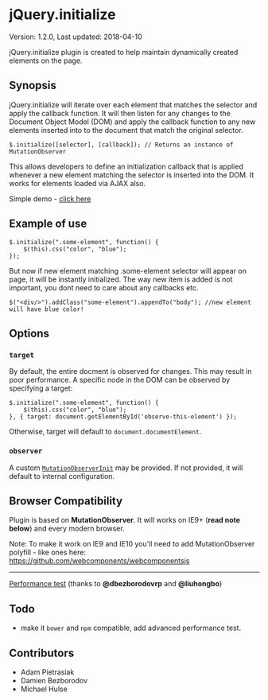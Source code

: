 # jQuery.initialize

Version: 1.2.0, Last updated: 2018-04-10

jQuery.initialize plugin is created to help maintain dynamically created elements on the
page.

## Synopsis

jQuery.initialize will iterate over each element that matches the selector and apply the
callback function. It will then listen for any changes to the Document Object Model (DOM)
and apply the callback function to any new elements inserted into to the document that
match the original selector.

    $.initialize([selector], [callback]); // Returns an instance of MutationObserver

This allows developers to define an initialization callback that is applied whenever a new
element matching the selector is inserted into the DOM. It works for elements loaded via
AJAX also.

Simple demo - [click here](http://adampietrasiak.github.io/jQuery.initialize/test.html)

## Example of use
  
    $.initialize(".some-element", function() {
        $(this).css("color", "blue");
    });
	
But now if new element matching .some-element selector will appear on page, it will be instantly initialized. The way new item is added is not important, you dont need to care about any callbacks etc.
  
    $("<div/>").addClass("some-element").appendTo("body"); //new element will have blue color!
	
## Options

### `target`

By default, the entire docment is observed for changes. This may result in poor performance. A specific node in the DOM can be observed by specifying a target:

    $.initialize(".some-element", function() {
        $(this).css("color", "blue");
    }, { target: document.getElementById('observe-this-element') });
    
Otherwise, target will default to `document.documentElement`.

### `observer`

A custom [`MutationObserverInit`](https://developer.mozilla.org/en-US/docs/Web/API/MutationObserver#MutationObserverInit) may be provided. If not provided, it will default to internal configuration.

## Browser Compatibility

Plugin is based on **MutationObserver**. It will works on IE9+ (**read note below**) and every modern browser.

Note: To make it work on IE9 and IE10 you'll need to add MutationObserver polyfill - like ones here: <https://github.com/webcomponents/webcomponentsjs>

-----------------
[Performance test](https://jsfiddle.net/x8vtfxtb/5/) (thanks to **@dbezborodovrp** and **@liuhongbo**)

## Todo

 - make it `bower` and `npm` compatible, add advanced performance test.

## Contributors
- Adam Pietrasiak
- Damien Bezborodov
- Michael Hulse
